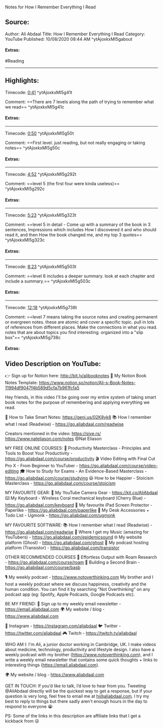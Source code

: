 Notes for How I Remember Everything I Read

## Source:
Author: Ali Abdaal
Title: How I Remember Everything I Read
Category: YouTube
Published: 10/08/2020 08:44 AM
 ^ytAjoxkxMI5gabout

#### Extras:
#Reading


-----
## Highlights:

Timecode: [0:41](https://www.youtube.com/watch?v=AjoxkxM_I5g&t=41) ^ytAjoxkxMI5g41t

Comment: ==There are 7 levels along the path of trying to remember what we read== ^ytAjoxkxMI5g41c

#### Extras:




-----
Timecode: [0:50](https://www.youtube.com/watch?v=AjoxkxM_I5g&t=50) ^ytAjoxkxMI5g50t

Comment: ==First level. just reading, but not really engaging or taking notes== ^ytAjoxkxMI5g50c

#### Extras:




-----
Timecode: [4:52](https://www.youtube.com/watch?v=AjoxkxM_I5g&t=292) ^ytAjoxkxMI5g292t

Comment: ==level 5 (the first four were kinda useless)== ^ytAjoxkxMI5g292c

#### Extras:




-----
Timecode: [5:23](https://www.youtube.com/watch?v=AjoxkxM_I5g&t=323) ^ytAjoxkxMI5g323t

Comment: ==level 5 in detail - Come up with a summary of the book in 3 sentences, Impressions which includes How I discovered it and who should read it, and then How the book changed me, and my top 3 quotes== ^ytAjoxkxMI5g323c

#### Extras:




-----
Timecode: [8:23](https://www.youtube.com/watch?v=AjoxkxM_I5g&t=503) ^ytAjoxkxMI5g503t

Comment: ==level 6 includes a deeper summary. look at each chapter and include a summary.== ^ytAjoxkxMI5g503c

#### Extras:




-----
Timecode: [12:18](https://www.youtube.com/watch?v=AjoxkxM_I5g&t=738) ^ytAjoxkxMI5g738t

Comment: ==level 7 means taking the source notes and creating permanent or evergreen notes. these are atomic and cover a specific topic. pull in lots of references from different places. Make the connections in what you read. notes that are about topics you find interesting. organized into a "slip box"== ^ytAjoxkxMI5g738c

#### Extras:




## Video Description on YouTube:
👉 Sign up for Notion here: http://bit.ly/alibooknotes
📝 My Notion Book Notes Template: https://www.notion.so/notion/Ali-s-Book-Notes-11994df9047f4b589d5cfa7b961fcfa5

Hey friends, in this video I'll be going over my entire system of taking smart book notes for the purpose of remembering and applying everything we read. 

📕 How to Take Smart Notes: https://geni.us/02K8yk8
📚  How I remember what I read (Readwise) - https://go.aliabdaal.com/readwise 

Creators mentioned in the video:
https://sive.rs/
https://www.nateliason.com/notes @Nat Eliason 

MY FREE ONLINE COURSES:
🚀  Productivity Masterclass - Principles and Tools to Boost Your Productivity - https://go.aliabdaal.com/course/productivity
🎬  Video Editing with Final Cut Pro X - From Beginner to YouTuber - https://go.aliabdaal.com/course/video-editing
🎓  How to Study for Exams - An Evidence-Based Masterclass - https://go.aliabdaal.com/course/studying
😃  How to be Happier - Stoicism Masterclass - https://go.aliabdaal.com/course/stoicism

MY FAVOURITE GEAR:
🎥  My YouTube Camera Gear - https://kit.co/AliAbdaal
⌨️  My Keyboard - Wireless Coral mechanical keyboard (Cherry Blue) - https://go.aliabdaal.com/keyboard 
📝  My favourite iPad Screen Protector - Paperlike - https://go.aliabdaal.com/paperlike 
🎒 My Desk Accessories + Todo List - Ugmonk - https://go.aliabdaal.com/ugmonk

MY FAVOURITE SOFTWARE:
📚  How I remember what I read (Readwise) - https://go.aliabdaal.com/readwise 
🎵  Where I get my Music (amazing for YouTubers) - https://go.aliabdaal.com/epidemicsound
🌐  My website platform (Ghost) - https://go.aliabdaal.com/ghost
🎤  My podcast hosting platform (Transistor) - https://go.aliabdaal.com/transistor

OTHER RECOMMENDED COURSES
📔 Effortless Output with Roam Research - https://go.aliabdaal.com/course/roam
📓 Building a Second Brain - https://go.aliabdaal.com/course/basb

🎙 My weekly podcast - https://www.notoverthinking.com
My brother and I host a weekly podcast where we discuss happiness, creativity and the human condition. You can find it by searching “Not Overthinking” on any podcast app (eg: Spotify, Apple Podcasts, Google Podcasts etc). 

BE MY FRIEND:
💌  Sign up to my weekly email newsletter - https://email.aliabdaal.com
🌍  My website / blog - https://www.aliabdaal.com 
 
📸  Instagram - https://instagram.com/aliabdaal
🐦  Twitter - https://twitter.com/aliabdaal
🎮  Twitch - https://twitch.tv/aliabdaal

WHO AM I:
I'm Ali, a junior doctor working in Cambridge, UK. I make videos about medicine, technology, productivity and lifestyle design. I also have a weekly podcast with my brother (https://www.notoverthinking.com), and I write a weekly email newsletter that contains some quick thoughts + links to interesting things (https://email.aliabdaal.com).

🌍  My website / blog - https://www.aliabdaal.com 

GET IN TOUCH:
If you’d like to talk, I’d love to hear from you. Tweeting @AliAbdaal directly will be the quickest way to get a response, but if your question is very long, feel free to email me at hi@aliabdaal.com. I try my best to reply to things but there sadly aren't enough hours in the day to respond to everyone 😭

PS: Some of the links in this description are affiliate links that I get a kickback from 😜